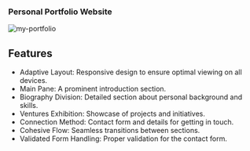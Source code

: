 ### Personal Portfolio Website
![my-portfolio](https://github.com/JitendraVarma11/CSEdge-Web-Development-Internship/assets/143241523/1190f7a7-27cd-4db9-ba1b-e5b4627c8390)


## Features
- Adaptive Layout: Responsive design to ensure optimal viewing on all devices.
- Main Pane: A prominent introduction section.
- Biography Division: Detailed section about personal background and skills.
- Ventures Exhibition: Showcase of projects and initiatives.
- Connection Method: Contact form and details for getting in touch.
- Cohesive Flow: Seamless transitions between sections.
- Validated Form Handling: Proper validation for the contact form.
